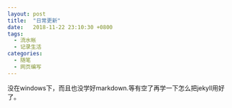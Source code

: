 ```yaml
---
layout: post
title:  "日常更新"
date:   2018-11-22 23:10:30 +0800
tags:
  - 流水帐
  - 记录生活
categories:
  - 随笔
  - 网页编写
---
```

没在windows下，而且也没学好markdown.等有空了再学一下怎么把jekyll用好了。
